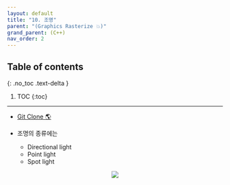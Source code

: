 ```yaml
---
layout: default
title: "10. 조명"
parent: "(Graphics Rasterize 💥)"
grand_parent: (C++)
nav_order: 2
---
```


## Table of contents
{: .no_toc .text-delta }

1. TOC
{:toc}

---

* [Git Clone 🌎](https://github.com/EasyCoding-7/Directx11_Rasterization/tree/9/9_blinn_phong)


* 조명의 종류에는
    * Directional light
    * Point light
    * Spot light

<p align="center">
  <img src="https://taehyungs-programming-blog.github.io/blog/assets/images/cpp/d11/d11-10-1.png"/>
</p>


